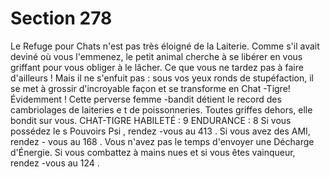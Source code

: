 # Section 278

Le Refuge pour Chats n'est pas très éloigné de la Laiterie. Comme s'il avait deviné où
vous l'emmenez, le petit animal cherche à se libérer en vous griffant pour vous obliger à
le lâcher. Ce que vous ne tardez pas à faire d'ailleurs ! Mais il ne s'enfuit pas : sous vos
yeux ronds de stupéfaction, il se met à grossir d'incroyable façon et se transforme en
Chat -Tigre! Évidemment  ! Cette perverse femme -bandit détient le record des
cambriolages de laiteries e t de poissonneries. Toutes griffes dehors, elle bondit sur vous.
CHAT-TIGRE HABILETÉ : 9 ENDURANCE : 8
Si vous possédez le s Pouvoirs Psi , rendez -vous au  413 . Si vous avez des AMI, rendez -
vous au  168 . Vous n'avez pas le temps d'envoyer une Décharge d'Énergie. Si vous
combattez à mains nues et si vous êtes vainqueur, rendez -vous au  124 .